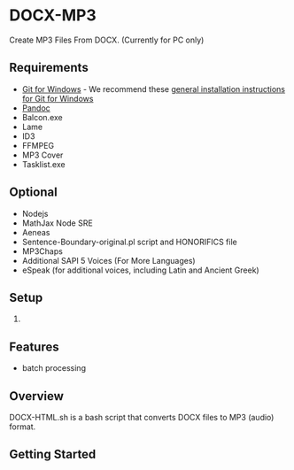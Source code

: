# DOCX-MP3
Create MP3 Files From DOCX. (Currently for PC only)

## Requirements
- [Git for Windows](https://git-scm.com/download/win) - We recommend these [general installation instructions for Git for Windows](https://phoenixnap.com/kb/how-to-install-git-windows)
- [Pandoc](https://pandoc.org/installing.html)
- Balcon.exe
- Lame
- ID3
- FFMPEG
- MP3 Cover
- Tasklist.exe

## Optional
- Nodejs
- MathJax Node SRE
- Aeneas
- Sentence-Boundary-original.pl script and HONORIFICS file
- MP3Chaps
- Additional SAPI 5 Voices (For More Languages)
- eSpeak (for additional voices, including Latin and Ancient Greek)

## Setup
1. 

## Features

- batch processing

## Overview
DOCX-HTML.sh is a bash script that converts DOCX files to MP3 (audio) format. 

## Getting Started
